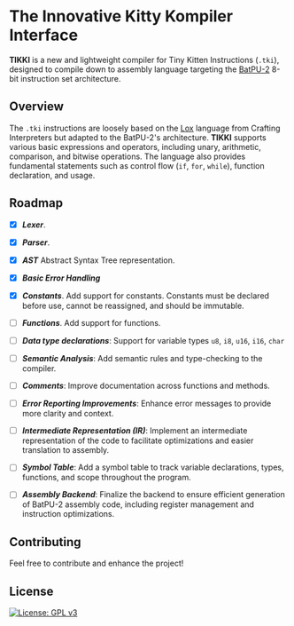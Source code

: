 # The Innovative Kitty Kompiler Interface

**TIKKI** is a new and lightweight compiler for Tiny Kitten Instructions (`.tki`), designed to compile down to assembly language targeting the [BatPU-2](https://github.com/mattbatwings/BatPU-2) 8-bit instruction set architecture.
## Overview
The `.tki` instructions are loosely based on the [Lox](https://github.com/munificent/craftinginterpreters) language from Crafting Interpreters but adapted to the BatPU-2's architecture. **TIKKI** supports various basic expressions and operators, including unary, arithmetic, comparison, and bitwise operations. The language also provides fundamental statements such as control flow (`if`, `for`, `while`), function declaration, and usage.
## Roadmap
- [x]  ***Lexer***.
- [x]  ***Parser***.
- [x]  ***AST*** Abstract Syntax Tree representation.
- [x]  ***Basic Error Handling***
- [x]  ***Constants***. Add support for constants. Constants must be declared before use, cannot be reassigned, and should be immutable.
- [ ]  ***Functions***. Add support for functions.
- [ ]  ***Data type declarations***:  Support for variable types `u8`, `i8`, `u16`, `i16`, `char`
- [ ]  ***Semantic Analysis***: Add semantic rules and type-checking to the compiler.
- [ ]  ***Comments***: Improve documentation across functions and methods.
- [ ]  ***Error Reporting Improvements***: Enhance error messages to provide more clarity and context.
- [ ]  ***Intermediate Representation (IR)***: Implement an intermediate representation of the code to facilitate optimizations and easier translation to assembly.
- [ ]  ***Symbol Table***: Add a symbol table to track variable declarations, types, functions, and scope throughout the program.
- [ ]  ***Assembly Backend***: Finalize the backend to ensure efficient generation of BatPU-2 assembly code, including register management and instruction optimizations.


## Contributing

Feel free to contribute and enhance the project!


## License

[![License: GPL v3](https://img.shields.io/badge/License-GPL%20v3-blue.svg)](https://www.gnu.org/licenses/gpl-3.0)
